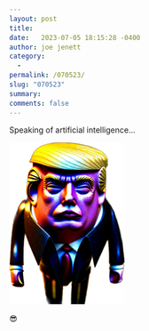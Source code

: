 ```yaml
---
layout: post
title:  
date:   2023-07-05 18:15:28 -0400
author: joe jenett
category:
  -  
permalink: /070523/
slug: "070523"
summary: 
comments: false
---
```


<p>Speaking of artificial intelligence...</p>
<p><img src="/images/speaking-of-ai.png" alt="" width="208"></p>
😎
<a style="display:none;" href="https://brid.gy/publish/mastodon"><small>(cross-posted to mastodon)</small></a>